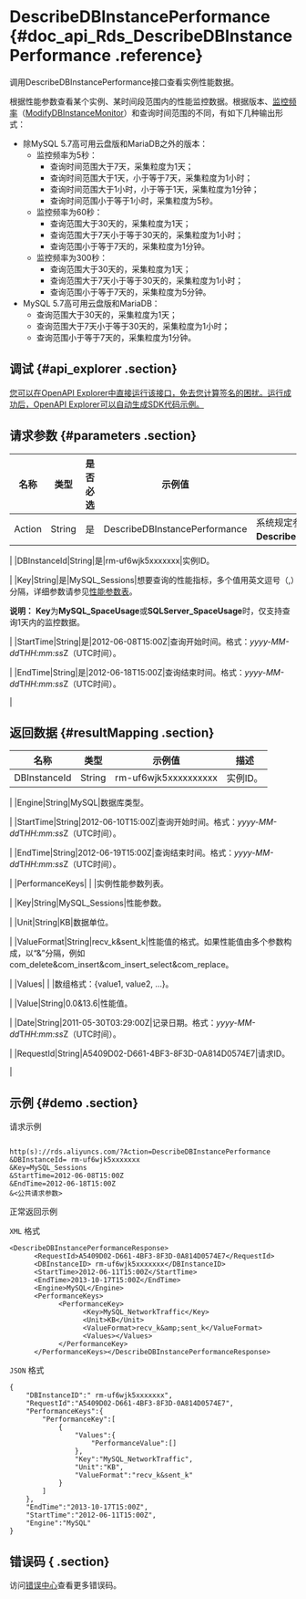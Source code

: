 # DescribeDBInstancePerformance {#doc_api_Rds_DescribeDBInstancePerformance .reference}

调用DescribeDBInstancePerformance接口查看实例性能数据。

根据性能参数查看某个实例、某时间段范围内的性能监控数据。根据版本、[监控频率](~~26200~~)（[ModifyDBInstanceMonitor](~~26282~~)）和查询时间范围的不同，有如下几种输出形式：

-   除MySQL 5.7高可用云盘版和MariaDB之外的版本：
    -   监控频率为5秒：
        -   查询时间范围大于7天，采集粒度为1天；
        -   查询时间范围大于1天，小于等于7天，采集粒度为1小时；
        -   查询时间范围大于1小时，小于等于1天，采集粒度为1分钟；
        -   查询时间范围小于等于1小时，采集粒度为5秒。
    -   监控频率为60秒：
        -   查询范围大于30天的，采集粒度为1天；
        -   查询范围大于7天小于等于30天的，采集粒度为1小时；
        -   查询范围小于等于7天的，采集粒度为1分钟。
    -   监控频率为300秒：
        -   查询范围大于30天的，采集粒度为1天；
        -   查询范围大于7天小于等于30天的，采集粒度为1小时；
        -   查询范围小于等于7天的，采集粒度为5分钟。
-   MySQL 5.7高可用云盘版和MariaDB：
    -   查询范围大于30天的，采集粒度为1天；
    -   查询范围大于7天小于等于30天的，采集粒度为1小时；
    -   查询范围小于等于7天的，采集粒度为1分钟。

## 调试 {#api_explorer .section}

[您可以在OpenAPI Explorer中直接运行该接口，免去您计算签名的困扰。运行成功后，OpenAPI Explorer可以自动生成SDK代码示例。](https://api.aliyun.com/#product=Rds&api=DescribeDBInstancePerformance&type=RPC&version=2014-08-15)

## 请求参数 {#parameters .section}

|名称|类型|是否必选|示例值|描述|
|--|--|----|---|--|
|Action|String|是|DescribeDBInstancePerformance|系统规定参数，取值：**DescribeDBInstancePerformance**。

 |
|DBInstanceId|String|是|rm-uf6wjk5xxxxxxx|实例ID。

 |
|Key|String|是|MySQL\_Sessions|想要查询的性能指标，多个值用英文逗号（,）分隔，详细参数请参见[性能参数表](~~26316~~)。

 **说明：** **Key**为**MySQL\_SpaceUsage**或**SQLServer\_SpaceUsage**时，仅支持查询1天内的监控数据。

 |
|StartTime|String|是|2012-06-08T15:00Z|查询开始时间。格式：*yyyy-MM-dd*T*HH:mm:ss*Z（UTC时间）。

 |
|EndTime|String|是|2012-06-18T15:00Z|查询结束时间。格式：*yyyy-MM-dd*T*HH:mm:ss*Z（UTC时间）。

 |

## 返回数据 {#resultMapping .section}

|名称|类型|示例值|描述|
|--|--|---|--|
|DBInstanceId|String|rm-uf6wjk5xxxxxxxxxx|实例ID。

 |
|Engine|String|MySQL|数据库类型。

 |
|StartTime|String|2012-06-10T15:00Z|查询开始时间。格式：*yyyy-MM-dd*T*HH:mm:ss*Z（UTC时间）。

 |
|EndTime|String|2012-06-19T15:00Z|查询结束时间。格式：*yyyy-MM-dd*T*HH:mm:ss*Z（UTC时间）。

 |
|PerformanceKeys| | |实例性能参数列表。

 |
|Key|String|MySQL\_Sessions|性能参数。

 |
|Unit|String|KB|数据单位。

 |
|ValueFormat|String|recv\_k&sent\_k|性能值的格式。如果性能值由多个参数构成，以“&”分隔，例如com\_delete&com\_insert&com\_insert\_select&com\_replace。

 |
|Values| | |数组格式：\{value1, value2, …\}。

 |
|Value|String|0.0&13.6|性能值。

 |
|Date|String|2011-05-30T03:29:00Z|记录日期。格式：*yyyy-MM-dd*T*HH:mm:ss*Z（UTC时间）。

 |
|RequestId|String|A5409D02-D661-4BF3-8F3D-0A814D0574E7|请求ID。

 |

## 示例 {#demo .section}

请求示例

``` {#request_demo}

http(s)://rds.aliyuncs.com/?Action=DescribeDBInstancePerformance
&DBInstanceId= rm-uf6wjk5xxxxxxx
&Key=MySQL_Sessions
&StartTime=2012-06-08T15:00Z
&EndTime=2012-06-18T15:00Z
&<公共请求参数>

```

正常返回示例

`XML` 格式

``` {#xml_return_success_demo}
<DescribeDBInstancePerformanceResponse>
	  <RequestId>A5409D02-D661-4BF3-8F3D-0A814D0574E7</RequestId>
	  <DBInstanceID> rm-uf6wjk5xxxxxxx</DBInstanceID>
	  <StartTime>2012-06-11T15:00Z</StartTime>
	  <EndTime>2013-10-17T15:00Z</EndTime>
	  <Engine>MySQL</Engine>
	  <PerformanceKeys>
		    <PerformanceKey>
			      <Key>MySQL_NetworkTraffic</Key>
			      <Unit>KB</Unit>
			      <ValueFormat>recv_k&amp;sent_k</ValueFormat>
			      <Values></Values>
		    </PerformanceKey>
	  </PerformanceKeys></DescribeDBInstancePerformanceResponse>
```

`JSON` 格式

``` {#json_return_success_demo}
{
	"DBInstanceID":" rm-uf6wjk5xxxxxxx",
	"RequestId":"A5409D02-D661-4BF3-8F3D-0A814D0574E7",
	"PerformanceKeys":{
		"PerformanceKey":[
			{
				"Values":{
					"PerformanceValue":[]
				},
				"Key":"MySQL_NetworkTraffic",
				"Unit":"KB",
				"ValueFormat":"recv_k&sent_k"
			}
		]
	},
	"EndTime":"2013-10-17T15:00Z",
	"StartTime":"2012-06-11T15:00Z",
	"Engine":"MySQL"
}
```

## 错误码 { .section}

访问[错误中心](https://error-center.alibabacloud.com/status/product/Rds)查看更多错误码。

